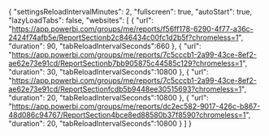 {
  "settingsReloadIntervalMinutes": 2,
  "fullscreen": true,
  "autoStart": true,
  "lazyLoadTabs": false,
  "websites": [
    {
      "url": "https://app.powerbi.com/groups/me/reports/f56ff178-6290-4f77-a36c-2424f74afb5e/ReportSectionb2c846434c00fc1d2b5f?chromeless=1",
      "duration": 90,
      "tabReloadIntervalSeconds":660
    },
    {
      "url": "https://app.powerbi.com/groups/me/reports/7c5cccb1-2a99-43ce-8ef2-ae62e73e91cd/ReportSectionb7bb905875c44585c129?chromeless=1",
      "duration": 30,
      "tabReloadIntervalSeconds":10800
      },
    {
      "url": "https://app.powerbi.com/groups/me/reports/7c5cccb1-2a99-43ce-8ef2-ae62e73e91cd/ReportSectionfcdb5b9448ee30515693?chromeless=1",
      "duration": 20,
      "tabReloadIntervalSeconds":10800
      },
    {
      "url": "https://app.powerbi.com/groups/me/reports/dc2ec582-9017-426c-b867-48d086c94767/ReportSection4bce8ed88580b37f8590?chromeless=1",
      "duration": 20,
      "tabReloadIntervalSeconds":10800
    }
  ]
}
